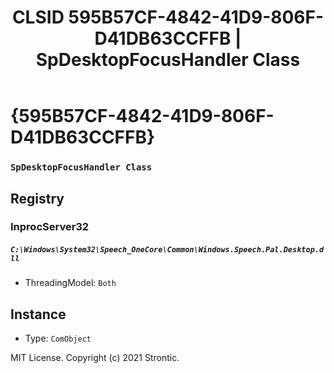 ﻿---
title: "CLSID 595B57CF-4842-41D9-806F-D41DB63CCFFB | SpDesktopFocusHandler Class"
excerpt: What is COM-Object CLSID 595B57CF-4842-41D9-806F-D41DB63CCFFB?
---

# {595B57CF-4842-41D9-806F-D41DB63CCFFB}

### `SpDesktopFocusHandler Class`

## Registry


### InprocServer32

##### `C:\Windows\System32\Speech_OneCore\Common\Windows.Speech.Pal.Desktop.dll`
* ThreadingModel: `Both`

## Instance

* Type: `ComObject`

MIT License. Copyright (c) 2021 Strontic.


